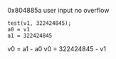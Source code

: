 0x804885a
user input
no overflow

    test(v1, 322424845);
    a0 = v1
    a1 = 322424845

v0 = a1 - a0
v0 = 322424845 - v1